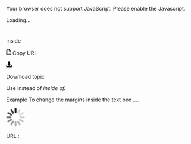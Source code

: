 Your browser does not support JavaScript. Please enable the Javascript.

Loading...

# 

inside

![Copy URL](media/inside/Copy.png)
Copy URL

![Download](media/inside/Download.png)

Download topic

Use instead of *inside of.*

Example To change the margins inside the text box ....

![In progress](media/inside/activity-large.gif)

URL :
